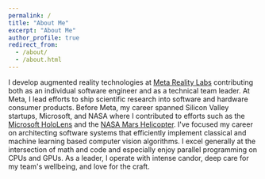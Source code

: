 ```yaml
---
permalink: /
title: "About Me"
excerpt: "About Me"
author_profile: true
redirect_from: 
  - /about/
  - /about.html
---
```


I develop augmented reality technologies at [Meta Reality Labs](https://about.facebook.com/realitylabs/) contributing both as an individual software engineer and as a technical team leader. At Meta, I lead efforts to ship scientific research into software and hardware consumer products. Before Meta, my career spanned Silicon Valley startups, Microsoft, and NASA where I contributed to efforts such as the [Microsoft HoloLens](https://www.microsoft.com/en-us/hololens) and the [NASA Mars Helicopter](https://mars.nasa.gov/technology/helicopter/). I've focused my career on architecting software systems that efficiently implement classical and machine learning based computer vision algorithms. I excel generally at the intersection of math and code and especially enjoy parallel programming on CPUs and GPUs. As a leader, I operate with intense candor, deep care for my team's wellbeing, and love for the craft.

